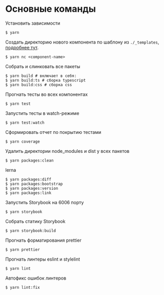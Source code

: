 # Основные команды

Установить зависимости

    $ yarn

Создать директорию нового компонента по шаблону из `./_templates`, [подробнее тут](./new-component.md).

    $ yarn nc <component-name>

Собрать и слинковать все пакеты

    $ yarn build # включает в себя:
    $ yarn build:ts # сборка typescript
    $ yarn build:css # сборка css

Прогнать тесты во всех компонентах

    $ yarn test

Запустить тесты в watch-режиме

    $ yarn test:watch

Сформировать отчет по покрытию тестами

    $ yarn coverage

Удалить директории node_modules и dist у всех пакетов

    $ yarn packages:clean

lerna

    $ yarn packages:diff
    $ yarn packages:bootstrap
    $ yarn packages:version
    $ yarn packages:link

Запустить Storybook на 6006 порту

    $ yarn storybook

Собрать статику Storybook

    $ yarn storybook:build

Прогнать форматирования prettier

    $ yarn prettier

Прогнать линтеры eslint и stylelint

    $ yarn lint

Автофикс ошибок линтеров

    $ yarn lint:fix
